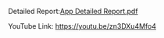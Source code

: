 Detailed Report:[App Detailed Report.pdf](https://github.com/user-attachments/files/17578885/App.Detailed.Report.pdf)

YouTube Link: https://youtu.be/zn3DXu4Mfo4
